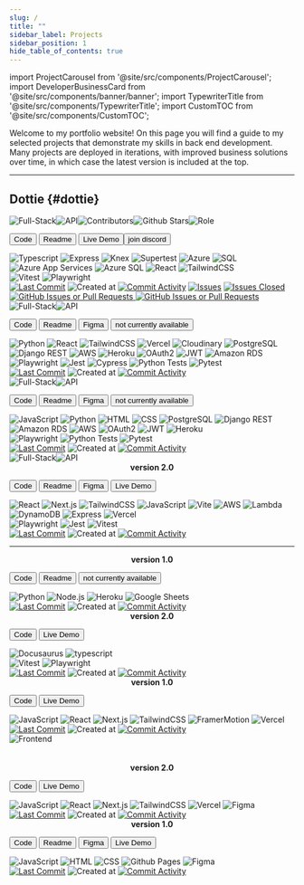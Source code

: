 ```yaml
---
slug: /
title: ""
sidebar_label: Projects
sidebar_position: 1
hide_table_of_contents: true
---
```


import ProjectCarousel from '@site/src/components/ProjectCarousel';
import DeveloperBusinessCard from '@site/src/components/banner/banner';
import TypewriterTitle from '@site/src/components/TypewriterTitle';
import CustomTOC from '@site/src/components/CustomTOC';

<DeveloperBusinessCard />

Welcome to my portfolio website! On this page you will find a guide to my selected projects that demonstrate my skills in back end development. Many projects are deployed in iterations, with improved business solutions over time, in which case the latest version is included at the top.

<CustomTOC />

***

## Dottie {#dottie}

<div className="header-badges">
<img src="https://img.shields.io/badge/Full--Stack-teal" alt="Full-Stack" /><img src="https://img.shields.io/badge/API-teal" alt="API" /><img src="https://img.shields.io/github/contributors/lmcrean/dottie" alt="Contributors" /><img src="https://img.shields.io/github/stars/lmcrean/dottie" alt="Github Stars" /><img src="https://img.shields.io/badge/Role-SQL_&_Express_lead,_Code_Reviewer-blue" alt="Role" />
</div>

<section>

<ProjectCarousel projectKey="dottie" />

</section>  

<section>

<a href="https://github.com/lmcrean/dottie" target="_blank"><button className="code-btn"><i className="fa fa-code"></i> Code </button></a> <a href="https://github.com/lmcrean/dottie" target="_blank"><button className="readme-btn"><i className="fa fa-book"></i> Readme </button></a> <a href="https://dottie-lmcreans-projects.vercel.app/" target="_blank"><button className="live-demo-btn"><i className="fa fa-play"></i> Live Demo </button></a><a href="https://discord.gg/FRxFFgU4cq" target="_blank"><button className="discord-btn"><i className="fa fa-brands fa-discord"></i> join discord </button></a>

<div className="tech-badges">
<img src="https://img.shields.io/badge/Typescript-teal?&logo=typescript&logoColor=white" alt="Typescript" />
<img src="https://img.shields.io/badge/Express-teal?&logo=express&logoColor=white" alt="Express" />
<img src="https://img.shields.io/badge/Knex-teal?&logo=knex&logoColor=white" alt="Knex" />
<img src="https://img.shields.io/badge/Supertest-teal?&logo=supertest&logoColor=white" alt="Supertest" />
<img src="https://img.shields.io/badge/Azure-teal?&logo=windows&logoColor=white" alt="Azure" />
<img src="https://img.shields.io/badge/SQL-teal?&logo=sql&logoColor=white" alt="SQL" />
<img src="https://img.shields.io/badge/Azure_App_Services-teal?&logo=windows&logoColor=white" alt="Azure App Services" />
<img src="https://img.shields.io/badge/Azure_SQL-teal?&logo=windows&logoColor=white" alt="Azure SQL" />
<img src="https://img.shields.io/badge/React-teal?&logo=react&logoColor=white" alt="React" />
<img src="https://img.shields.io/badge/TailwindCSS-teal?&logo=tailwind-css&logoColor=white" alt="TailwindCSS" />
</div>

<div className="test-badges">
<img src="https://img.shields.io/badge/Vitest-303_Passed-gray?style=flat-square&logo=vitest&logoColor=white" alt="Vitest" />
<img src="https://img.shields.io/badge/Playwright-40_Passed-gray?style=flat-square&logo=playwright&logoColor=white" alt="Playwright" />
</div>

<div className="github-badges">
<a href="https://github.com/lmcrean/dottie"><img src="https://img.shields.io/github/last-commit/lmcrean/dottie?color=gray" alt="Last Commit" /></a>
<img src="https://img.shields.io/github/created-at/lmcrean/dottie?color=gray" alt="Created at" />
<a href="https://github.com/lmcrean/dottie/commits/main"><img src="https://img.shields.io/github/commit-activity/t/lmcrean/dottie?color=gray" alt="Commit Activity" /></a> <a href="https://github.com/lmcrean/dottie/issues-open"><img src="https://img.shields.io/github/issues/lmcrean/dottie?color=gray" alt="Issues" /></a> <a href="https://github.com/lmcrean/dottie/issues"><img src="https://img.shields.io/github/issues-closed/lmcrean/dottie?color=gray" alt="Issues Closed" /></a> <a href="https://github.com/lmcrean/dottie/pulls"><img alt="GitHub Issues or Pull Requests" src="https://img.shields.io/github/issues-pr/lmcrean/dottie?color=gray" /> </a> <a href="https://github.com/lmcrean/dottie/pulls"><img alt="GitHub Issues or Pull Requests" src="https://img.shields.io/github/issues-pr-closed/lmcrean/dottie?color=gray" /> </a>
</div>

</section>



<div className="screenshot-project-element">

<TypewriterTitle text="Odyssey" level="h2" className="project-title" id="odyssey" delay={300} speed={100} />

<div className="header-badges">
<img src="https://img.shields.io/badge/Full--Stack-teal" alt="Full-Stack" /><img src="https://img.shields.io/badge/API-teal" alt="API" />
</div>

<section>

<ProjectCarousel projectKey="odyssey" />

<section>

<a href="https://github.com/lmcrean/odyssey-api" target="_blank"><button className="code-btn"><i className="fa fa-code"></i> Code </button></a> <a href="https://odyssey-docs.lauriecrean.dev" target="_blank"><button className="readme-btn"><i className="fa fa-book"></i> Readme </button></a> <a href="https://www.figma.com/design/E9mOo72sSEqIjSplAMipFE/Odyssey?node-id=0-1&t=90jvE8D1JwHqgqVY-1" target="_blank"><button className="figma-btn"><i className="fa fa-brands fa-figma"></i> Figma </button></a> <button className="live-demo-btn"><i className="fa fa-lock"></i> not currently available </button>


<div className="tech-badges">
<img src="https://img.shields.io/badge/Python-teal?&logo=python&logoColor=white" alt="Python" />
<img src="https://img.shields.io/badge/React-teal?&logo=react&logoColor=white" alt="React" />
<img src="https://img.shields.io/badge/TailwindCSS-teal?&logo=tailwind-css&logoColor=white" alt="TailwindCSS" />
<img src="https://img.shields.io/badge/Vercel-teal?&logo=vercel&logoColor=white" alt="Vercel" />
<img src="https://img.shields.io/badge/Cloudinary-teal?&logo=cloudinary&logoColor=white" alt="Cloudinary" />
<img src="https://img.shields.io/badge/PostgreSQL-teal?&logo=postgresql&logoColor=white" alt="PostgreSQL" />
<img src="https://img.shields.io/badge/Django_REST-teal?&logo=django&logoColor=white" alt="Django REST" />
<img src="https://img.shields.io/badge/AWS-teal?&logo=amazon&logoColor=white" alt="AWS" />
<img src="https://img.shields.io/badge/Heroku-teal?&logo=heroku&logoColor=white" alt="Heroku" />
<img src="https://img.shields.io/badge/OAuth2-teal?&logo=oauth&logoColor=white" alt="OAuth2" />
<img src="https://img.shields.io/badge/JWT-teal?&logo=json-web-token&logoColor=white" alt="JWT" />
<img src="https://img.shields.io/badge/Amazon_RDS-teal?&logo=amazon&logoColor=white" alt="Amazon RDS" />
</div>

<div className="test-badges">
<img src="https://img.shields.io/badge/Playwright-32_Passed-gray?style=flat-square&logo=playwright&logoColor=white" alt="Playwright" />
<img src="https://img.shields.io/badge/Jest-5_Passed-gray?style=flat-square&logo=jest&logoColor=white" alt="Jest" />
<img src="https://img.shields.io/badge/Cypress-3_passed-gray?style=flat-square&logo=cypress&logoColor=white" alt="Cypress" />
<img src="https://img.shields.io/badge/Python-38_Passed-gray?style=flat-square&logo=python&logoColor=white" alt="Python Tests" />
<img src="https://img.shields.io/badge/Pytest-20_Passed-gray?style=flat-square&logo=pytest&logoColor=white" alt="Pytest" />
</div>

<div className="github-badges">
<a href="https://github.com/lmcrean/odyssey-api"><img src="https://img.shields.io/github/last-commit/lmcrean/odyssey-api?color=gray" alt="Last Commit" /></a>
<img src="https://img.shields.io/github/created-at/lmcrean/odyssey-api?color=gray" alt="Created at" />
<a href="https://github.com/lmcrean/odyssey-api/commits/main"><img src="https://img.shields.io/github/commit-activity/t/lmcrean/odyssey-api?color=gray" alt="Commit Activity" /></a>
</div>

</section>
</section>

</div>


<TypewriterTitle text="Coach Matrix" level="h2" className="project-title" id="coach-matrix" delay={200} speed={90} />

<div className="header-badges">
<img src="https://img.shields.io/badge/Full--Stack-teal" alt="Full-Stack" /><img src="https://img.shields.io/badge/API-teal" alt="API" />
</div>

<section>

<ProjectCarousel projectKey="coachmatrix" />

<section>

<a href="https://github.com/lmcrean/coach-matrix" target="_blank"><button className="code-btn"><i className="fa fa-code"></i> Code </button></a> <a href="https://github.com/lmcrean/coach-matrix" target="_blank"><button className="readme-btn"><i className="fa fa-book"></i> Readme </button></a> <a href="https://www.figma.com/design/jXT4Bi1WXVwYG4daO3Yczi/Coach-Matrix?node-id=1-89&t=J0AI0eKKLWvVg5Lj-1" target="_blank"><button className="figma-btn"><i className="fa fa-brands fa-figma"></i> Figma </button></a> <button className="live-demo-btn"><i className="fa fa-lock"></i> not currently available </button>

<div className="tech-badges">
<img src="https://img.shields.io/badge/JavaScript-teal?&logo=javascript&logoColor=white" alt="JavaScript" />
<img src="https://img.shields.io/badge/Python-teal?&logo=python&logoColor=white" alt="Python" />
<img src="https://img.shields.io/badge/HTML-teal?&logo=html5&logoColor=white" alt="HTML" />
<img src="https://img.shields.io/badge/CSS-teal?&logo=css3&logoColor=white" alt="CSS" />
<img src="https://img.shields.io/badge/PostgreSQL-teal?&logo=postgresql&logoColor=white" alt="PostgreSQL" />
<img src="https://img.shields.io/badge/Django_REST-teal?&logo=django&logoColor=white" alt="Django REST" />
<img src="https://img.shields.io/badge/Amazon_RDS-teal?&logo=amazon&logoColor=white" alt="Amazon RDS" />
<img src="https://img.shields.io/badge/AWS-teal?&logo=amazon&logoColor=white" alt="AWS" />
<img src="https://img.shields.io/badge/OAuth2-teal?&logo=python&logoColor=white" alt="OAuth2" />
<img src="https://img.shields.io/badge/JWT-teal?&logo=json&logoColor=white" alt="JWT" />
<img src="https://img.shields.io/badge/Heroku-teal?&logo=heroku&logoColor=white" alt="Heroku" />
</div>

<div className="test-badges">
<img src="https://img.shields.io/badge/Playwright-3_Passed-gray?style=flat-square&logo=playwright&logoColor=white" alt="Playwright" />
<img src="https://img.shields.io/badge/Python-4_Passed-gray?style=flat-square&logo=python&logoColor=white" alt="Python Tests" />
<img src="https://img.shields.io/badge/Pytest-6_Passed-gray?style=flat-square&logo=pytest&logoColor=white" alt="Pytest" />
</div>

<div className="github-badges">
<a href="https://github.com/lmcrean/coach-matrix"><img src="https://img.shields.io/github/last-commit/lmcrean/coach-matrix?color=gray" alt="Last Commit" /></a>
<img src="https://img.shields.io/github/created-at/lmcrean/coach-matrix?color=gray" alt="Created at" />
<a href="https://github.com/lmcrean/coach-matrix/commits/main"><img src="https://img.shields.io/github/commit-activity/t/lmcrean/coach-matrix?color=gray" alt="Commit Activity" /></a>
</div>

</section>
</section>



<TypewriterTitle text="Steam Report" level="h2" className="project-title" id="steam-report" delay={250} speed={110} />

<div className="header-badges">
<img src="https://img.shields.io/badge/Full--Stack-teal" alt="Full-Stack" /><img src="https://img.shields.io/badge/API-teal" alt="API" />
</div>

<section>

<ProjectCarousel projectKey="steamreport" />

<section>

<center><b>version 2.0</b><br/></center>

<a href="https://github.com/lmcrean/steam-report-mern" target="_blank"><button className="code-btn"><i className="fa fa-code"></i> Code </button></a> <a href="https://steamreport-docs.lauriecrean.dev" target="_blank"><button className="readme-btn"><i className="fa fa-book"></i> Readme </button></a> <a href="https://www.figma.com/design/r3srLkPpbnMviUOIZeNjk7/Steam-Report?node-id=0-1&t=FBS5ZDxiWmtVBPeq-1" target="_blank"><button className="figma-btn"><i className="fa fa-brands fa-figma"></i> Figma </button></a> <a href="https://steamreport.lauriecrean.dev" target="_blank"><button className="live-demo-btn"><i className="fa fa-play"></i> Live Demo </button></a>

<div className="tech-badges">
<img src="https://img.shields.io/badge/React-teal?&logo=react&logoColor=white" alt="React" />
<img src="https://img.shields.io/badge/Next.js-teal?&logo=next.js&logoColor=white" alt="Next.js" />
<img src="https://img.shields.io/badge/TailwindCSS-teal?&logo=tailwind-css&logoColor=white" alt="TailwindCSS" />
<img src="https://img.shields.io/badge/JavaScript-teal?&logo=javascript&logoColor=white" alt="JavaScript" />
<img src="https://img.shields.io/badge/Vite-teal?&logo=vite&logoColor=white" alt="Vite" />
<img src="https://img.shields.io/badge/AWS-teal?&logo=amazon&logoColor=white" alt="AWS" />
<img src="https://img.shields.io/badge/Lambda-teal?&logo=amazon&logoColor=white" alt="Lambda" />
<img src="https://img.shields.io/badge/DynamoDB-teal?&logo=amazon&logoColor=white" alt="DynamoDB" />
<img src="https://img.shields.io/badge/Express-teal?&logo=express&logoColor=white" alt="Express" />
<img src="https://img.shields.io/badge/Vercel-teal?&logo=vercel&logoColor=white" alt="Vercel" />
</div>

<div className="test-badges">
<img src="https://img.shields.io/badge/Playwright-12_Passed-gray?style=flat-square&logo=playwright&logoColor=white" alt="Playwright" />
<img src="https://img.shields.io/badge/Jest-2_Passed-gray?style=flat-square&logo=jest&logoColor=white" alt="Jest" />
<img src="https://img.shields.io/badge/Vitest-19_Passed-gray?style=flat-square&logo=vitest&logoColor=white" alt="Vitest" />
</div>

<div className="github-badges">
<a href="https://github.com/lmcrean/steam-report-mern"><img src="https://img.shields.io/github/last-commit/lmcrean/steam-report-mern?color=gray" alt="Last Commit" /></a>
<img src="https://img.shields.io/github/created-at/lmcrean/steam-report-mern?color=gray" alt="Created at" />
<a href="https://github.com/lmcrean/steam-report-mern/commits/main"><img src="https://img.shields.io/github/commit-activity/t/lmcrean/steam-report-mern?color=gray" alt="Commit Activity" /></a>
</div>

<hr />

<center><b>version 1.0</b><br/></center>
  
<a href="https://github.com/lmcrean/steam-report" target="_blank"><button className="code-btn"><i className="fa fa-code"></i> Code </button></a> <a href="https://github.com/lmcrean/steam-report" target="_blank"><button className="readme-btn"><i className="fa fa-book"></i> Readme </button></a> <button className="live-demo-btn"><i className="fa fa-lock"></i> not currently available </button>

<div className="tech-badges">
<img src="https://img.shields.io/badge/Python-teal?&logo=python&logoColor=white" alt="Python" />
<img src="https://img.shields.io/badge/Node.js-teal?&logo=node.js&logoColor=white" alt="Node.js" />
<img src="https://img.shields.io/badge/Heroku-teal?&logo=heroku&logoColor=white" alt="Heroku" />
<img src="https://img.shields.io/badge/Google_Sheets-teal?&logo=google-sheets&logoColor=white" alt="Google Sheets" />
</div>

<div className="github-badges">
<a href="https://github.com/lmcrean/steam-report"><img src="https://img.shields.io/github/last-commit/lmcrean/steam-report?color=gray" alt="Last Commit" /></a>
<img src="https://img.shields.io/github/created-at/lmcrean/steam-report?color=gray" alt="Created at" />
<a href="https://github.com/lmcrean/steam-report/commits/main"><img src="https://img.shields.io/github/commit-activity/t/lmcrean/steam-report?color=gray" alt="Commit Activity" /></a>
</div>

</section>
</section>


<TypewriterTitle text="Laurie Crean" level="h2" className="project-title" id="laurie-crean" delay={350} speed={95} />

<ProjectCarousel projectKey="lauriecrean" />

<center><b>version 2.0</b></center>

<a href="https://github.com/lmcrean/lauriecrean_nextjs" target="_blank"><button className="code-btn"><i className="fa fa-code"></i> Code </button></a> <a href="https://lauriecrean.dev" target="_blank"><button className="live-demo-btn"><i className="fa fa-play"></i> Live Demo </button></a>

<div className="tech-badges">
<img src="https://img.shields.io/badge/Docusaurus-teal?&logo=docusaurus&logoColor=white" alt="Docusaurus" /> <img src="https://img.shields.io/badge/typescript-teal?&logo=typescript&logoColor=white" alt="typescript" />
</div>

<div className="test-badges">
<img src="https://img.shields.io/badge/Vitest-33_Passed-gray?style=flat-square&logo=vitest&logoColor=white" alt="Vitest" />
<img src="https://img.shields.io/badge/Playwright-12_Passed-gray?style=flat-square&logo=playwright&logoColor=white" alt="Playwright" />
</div>

<div className="github-badges">
<a href="https://github.com/lmcrean/lauriecrean_v3"><img src="https://img.shields.io/github/last-commit/lmcrean/lauriecrean_v3?color=gray" alt="Last Commit" /></a>
<img src="https://img.shields.io/github/created-at/lmcrean/lauriecrean_v3?color=gray" alt="Created at" />
<a href="https://github.com/lmcrean/lauriecrean_v3/commits/main"><img src="https://img.shields.io/github/commit-activity/t/lmcrean/lauriecrean_v3?color=gray" alt="Commit Activity" /></a>
</div>

<center><b>version 1.0</b></center>

<a href="https://github.com/lmcrean/lauriecrean" target="_blank"><button className="code-btn"><i className="fa fa-code"></i> Code </button></a> <a href="https://lauriecrean-nextjs-dlpcywpcu-lmcreans-projects.vercel.app/" target="_blank"><button className="live-demo-btn"><i className="fa fa-play"></i> Live Demo </button></a>

<div className="tech-badges">
<img src="https://img.shields.io/badge/JavaScript-teal?&logo=javascript&logoColor=white" alt="JavaScript" />
<img src="https://img.shields.io/badge/React-teal?&logo=react&logoColor=white" alt="React" />
<img src="https://img.shields.io/badge/Next.js-teal?&logo=next.js&logoColor=white" alt="Next.js" />
<img src="https://img.shields.io/badge/TailwindCSS-teal?&logo=tailwind-css&logoColor=white" alt="TailwindCSS" />
<img src="https://img.shields.io/badge/FramerMotion-teal?&logo=framer&logoColor=white" alt="FramerMotion" />
<img src="https://img.shields.io/badge/Vercel-teal?&logo=vercel&logoColor=white" alt="Vercel" />
</div> 

<div className="github-badges">
<a href="https://github.com/lmcrean/lauriecrean"><img src="https://img.shields.io/github/last-commit/lmcrean/lauriecrean?color=gray" alt="Last Commit" /></a>
<img src="https://img.shields.io/github/created-at/lmcrean/lauriecrean?color=gray" alt="Created at" />
<a href="https://github.com/lmcrean/lauriecrean/commits/main"><img src="https://img.shields.io/github/commit-activity/t/lmcrean/lauriecrean?color=gray" alt="Commit Activity" /></a>
</div>

<TypewriterTitle text="Hoverboard" level="h2" className="project-title" id="hoverboard" delay={400} speed={105} />

<div className="header-badges">
<img src="https://img.shields.io/badge/Frontend-teal" alt="Frontend" />
</div><br />

<ProjectCarousel projectKey="hoverboard" />
      
<br />

<center><b>version 2.0</b></center>

<a href="https://github.com/lmcrean/hoverboard-react" target="_blank"><button className="code-btn"><i className="fa fa-code"></i> Code </button></a> <a href="https://hoverboard-react.vercel.app/" target="_blank"><button className="live-demo-btn"><i className="fa fa-play"></i> Live Demo </button></a>

<div className="tech-badges">
<img src="https://img.shields.io/badge/JavaScript-teal?&logo=javascript&logoColor=white" alt="JavaScript" />
<img src="https://img.shields.io/badge/React-teal?&logo=react&logoColor=white" alt="React" />
<img src="https://img.shields.io/badge/Next.js-teal?&logo=next.js&logoColor=white" alt="Next.js" />
<img src="https://img.shields.io/badge/TailwindCSS-teal?&logo=tailwind-css&logoColor=white" alt="TailwindCSS" />
<img src="https://img.shields.io/badge/Vercel-teal?&logo=vercel&logoColor=white" alt="Vercel" />
<img src="https://img.shields.io/badge/Figma-teal?&logo=figma&logoColor=white" alt="Figma" />
</div>


<div className="github-badges">
<a href="https://github.com/lmcrean/hoverboard-react"><img src="https://img.shields.io/github/last-commit/lmcrean/hoverboard-react?color=gray" alt="Last Commit" /></a>
<img src="https://img.shields.io/github/created-at/lmcrean/hoverboard-react?color=gray" alt="Created at" />
<a href="https://github.com/lmcrean/hoverboard-react/commits/main"><img src="https://img.shields.io/github/commit-activity/t/lmcrean/hoverboard-react?color=gray" alt="Commit Activity" /></a>
</div>

<center><b>version 1.0</b></center>

<a href="https://github.com/lmcrean/hoverboard" target="_blank"><button className="code-btn"><i className="fa fa-code"></i> Code </button></a> <a href="https://github.com/lmcrean/hoverboard" target="_blank"><button className="readme-btn"><i className="fa fa-book"></i> Readme </button></a> <a href="https://www.figma.com/design/W7mEdTvxLgNZTvh1ODiuwD/HOVERBOARD?node-id=0-1&t=KLNqBhNcdgTvlq8M-1" target="_blank"> <button className="figma-btn"><i className="fa fa-brands fa-figma"></i> Figma </button></a> <a href="https://lmcrean.github.io/Hoverboard/" target="_blank"><button className="live-demo-btn"><i className="fa fa-play"></i> Live Demo </button></a>


<div className="tech-badges">
<img src="https://img.shields.io/badge/JavaScript-teal?&logo=javascript&logoColor=white" alt="JavaScript" />
<img src="https://img.shields.io/badge/HTML-teal?&logo=html5&logoColor=white" alt="HTML" />
<img src="https://img.shields.io/badge/CSS-teal?&logo=css3&logoColor=white" alt="CSS" />
<img src="https://img.shields.io/badge/Github_Pages-teal?&logo=github&logoColor=white" alt="Github Pages" />
<img src="https://img.shields.io/badge/Figma-teal?&logo=figma&logoColor=white" alt="Figma" />
</div>

<div className="github-badges">
<a href="https://github.com/lmcrean/hoverboard"><img src="https://img.shields.io/github/last-commit/lmcrean/hoverboard?color=gray" alt="Last Commit" /></a>
<img src="https://img.shields.io/github/created-at/lmcrean/hoverboard?color=gray" alt="Created at" />
<a href="https://github.com/lmcrean/hoverboard/commits/main"><img src="https://img.shields.io/github/commit-activity/t/lmcrean/hoverboard?color=gray" alt="Commit Activity" /></a>
</div>